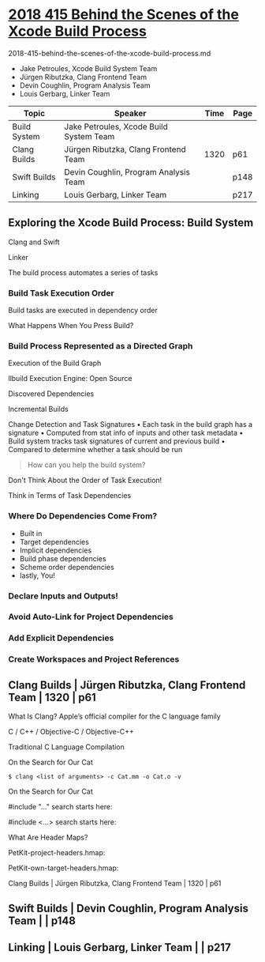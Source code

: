 # [2018 415 Behind the Scenes of the Xcode Build Process](https://developer.apple.com/videos/play/wwdc2018/415/)

2018-415-behind-the-scenes-of-the-xcode-build-process.md

- Jake Petroules, Xcode Build System Team
- Jürgen Ributzka, Clang Frontend Team
- Devin Coughlin, Program Analysis Team
- Louis Gerbarg, Linker Team

Topic|Speaker|Time|Page
---|---|---|---
Build System | Jake Petroules, Xcode Build System Team | | 
Clang Builds | Jürgen Ributzka, Clang Frontend Team | 1320 | p61
Swift Builds | Devin Coughlin, Program Analysis Team | | p148
Linking | Louis Gerbarg, Linker Team | | p217


## Exploring the Xcode Build Process: Build System


Clang and Swift

Linker


The build process
automates a series of tasks

### Build Task Execution Order

Build tasks are executed in  dependency order

What Happens When You Press Build?

### Build Process Represented as a Directed Graph

Execution of the Build Graph

llbuild Execution Engine: Open Source

Discovered Dependencies

Incremental Builds


Change Detection and Task Signatures
• Each task in the build graph has a signature
• Computed from stat info of inputs and other task metadata
• Build system tracks task signatures of current and previous build
• Compared to determine whether a task should be run

> How can you help the build system?

Don't Think About the Order of Task Execution!

Think in Terms of Task Dependencies

### Where Do Dependencies Come From?

- Built in
- Target dependencies
- Implicit dependencies
- Build phase dependencies
- Scheme order dependencies
- lastly, You!


### Declare Inputs and Outputs!


### Avoid Auto-Link for Project Dependencies

### Add Explicit Dependencies

### Create Workspaces and Project References


## Clang Builds | Jürgen Ributzka, Clang Frontend Team | 1320 | p61

What Is Clang?
Apple’s official compiler for the C language family

C / C++ / Objective-C / Objective-C++

Traditional C Language Compilation


On the Search for Our Cat


`$ clang <list of arguments> -c Cat.mm -o Cat.o -v`

On the Search for Our Cat

#include "..." search starts here:   
   
#include <...> search starts here:

What Are Header Maps?

PetKit-project-headers.hmap:

PetKit-own-target-headers.hmap:

Clang Builds | Jürgen Ributzka, Clang Frontend Team | 1320 | p61

## Swift Builds | Devin Coughlin, Program Analysis Team | | p148


## Linking | Louis Gerbarg, Linker Team | | p217
